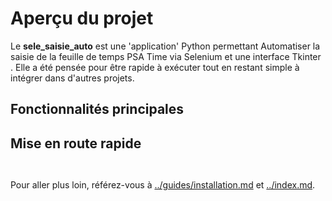 # Aperçu du projet

Le **sele_saisie_auto** est une 'application' Python permettant Automatiser la saisie de la feuille de temps PSA Time via Selenium et une interface Tkinter
. Elle a été pensée pour être rapide à exécuter tout en restant simple à intégrer dans d'autres projets.

## Fonctionnalités principales



## Mise en route rapide

```bash

```

```python

```

Pour aller plus loin, référez-vous à [../guides/installation.md](../guides/installation.md) et [../index.md](../index.md).
